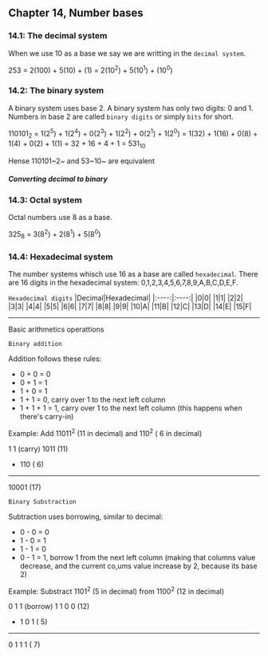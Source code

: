 ## Chapter 14, Number bases

### 14.1: The decimal system

When we use 10 as a base we say we are writting in the `decimal system`.

253 = 2(100) + 5(10) + (1)
= 2(10<sup>2</sup>) + 5(10<sup>1</sup>) + (10<sup>0</sup>)

### 14.2: The binary system

A binary system uses base 2. A binary system has only two digits: 0 and 1. Numbers in base 2 are called `binary digits` or simply `bits` for short.

110101<sub>2</sub> = 1(2<sup>5</sup>) + 1(2<sup>4</sup>) + 0(2<sup>3</sup>) + 1(2<sup>2</sup>) + 0(2<sup>1</sup>) + 1(2<sup>0</sup>)
= 1(32) + 1(16) + 0(8) + 1(4) + 0(2) + 1(1)
= 32 + 16 + 4 + 1
= 531<sub>10</sub>

Hense 110101~2~ and 53~10~ are equivalent

<h5>Converting decimal to binary</h5>

### 14.3: Octal system

Octal numbers use 8 as a base.

325<sub>8</sub> = 3(8<sup>2</sup>) + 2(8<sup>1</sup>) + 5(8<sup>0</sup>)


### 14.4: Hexadecimal system

The number systems whisch use 16 as a base are called `hexadecimal`. There are 16 digits in the hexadecimal system: 0,1,2,3,4,5,6,7,8,9,A,B,C,D,E,F.

`Hexadecimal digits`
|Decimal|Hexadecimal|
|:----:|:----:|
|0|0|
|1|1|
|2|2|
|3|3|
|4|4|
|5|5|
|6|6|
|7|7|
|8|8|
|9|9|
|10|A|
|11|B|
|12|C|
|13|D|
|14|E|
|15|F|


------ 

Basic arithmetics operattions

`Binary addition`

Addition follows these rules:
- 0 + 0 = 0
- 0 + 1 = 1
- 1 + 0 = 1
- 1 + 1 = 0, carry over 1 to the next left column
- 1 + 1 + 1 = 1, carry over 1 to the next left column (this happens when there's carry-in)

Example: Add 11011<sup>2</sup> (11 in decimal) and 110<sup>2</sup> ( 6 in decimal)

  1 1  (carry)
  1011  (11)
+  110  ( 6)
------
 10001  (17)

`Binary Substraction`

Subtraction uses borrowing, similar to decimal:

- 0 - 0 = 0
- 1 - 0 = 1
- 1 - 1 = 0
- 0 - 1 = 1, borrow 1 from the next left column (making that columns value decrease, and the current co,ums value increase by 2, because its base 2)

Example: Substract 1101<sup>2</sup> (5 in decimal) from 1100<sup>2</sup> (12 in decimal)

  0 1 1 (borrow)
  1 1 0 0  (12)
-   1 0 1  ( 5)
-------
   0 1 1 1  ( 7)

